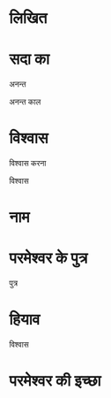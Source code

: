 #  लिखित
#  सदा का

 अनन्त

 अनन्त काल
#  विश्वास

 विश्वास करना

 विश्वास
#  नाम
#  परमेश्वर के पुत्र

 पुत्र
#  हियाव

 विश्वास
#  परमेश्वर की इच्छा